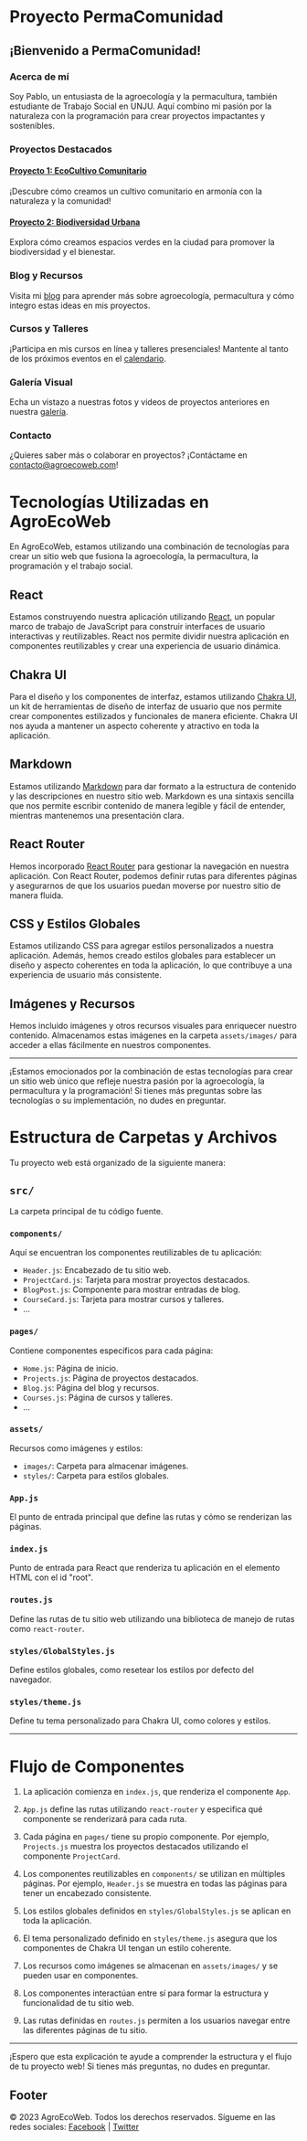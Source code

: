 # Proyecto PermaComunidad

## ¡Bienvenido a PermaComunidad!

### Acerca de mí

Soy Pablo, un entusiasta de la agroecología y la permacultura, también estudiante de Trabajo Social en UNJU. Aquí combino mi pasión por la naturaleza con la programación para crear proyectos impactantes y sostenibles.

### Proyectos Destacados

#### [Proyecto 1: EcoCultivo Comunitario](/projects/proyecto-1)

¡Descubre cómo creamos un cultivo comunitario en armonía con la naturaleza y la comunidad!

#### [Proyecto 2: Biodiversidad Urbana](/projects/proyecto-2)

Explora cómo creamos espacios verdes en la ciudad para promover la biodiversidad y el bienestar.

### Blog y Recursos

Visita mi [blog](/blog) para aprender más sobre agroecología, permacultura y cómo integro estas ideas en mis proyectos.

### Cursos y Talleres

¡Participa en mis cursos en línea y talleres presenciales! Mantente al tanto de los próximos eventos en el [calendario](/courses).

### Galería Visual

Echa un vistazo a nuestras fotos y videos de proyectos anteriores en nuestra [galería](/gallery).

### Contacto

¿Quieres saber más o colaborar en proyectos? ¡Contáctame en [contacto@agroecoweb.com](mailto:contacto@agroecoweb.com)!

# Tecnologías Utilizadas en AgroEcoWeb

En AgroEcoWeb, estamos utilizando una combinación de tecnologías para crear un sitio web que fusiona la agroecología, la permacultura, la programación y el trabajo social.

## React

Estamos construyendo nuestra aplicación utilizando [React](https://reactjs.org/), un popular marco de trabajo de JavaScript para construir interfaces de usuario interactivas y reutilizables. React nos permite dividir nuestra aplicación en componentes reutilizables y crear una experiencia de usuario dinámica.

## Chakra UI

Para el diseño y los componentes de interfaz, estamos utilizando [Chakra UI](https://chakra-ui.com/), un kit de herramientas de diseño de interfaz de usuario que nos permite crear componentes estilizados y funcionales de manera eficiente. Chakra UI nos ayuda a mantener un aspecto coherente y atractivo en toda la aplicación.

## Markdown

Estamos utilizando [Markdown](https://www.markdownguide.org/) para dar formato a la estructura de contenido y las descripciones en nuestro sitio web. Markdown es una sintaxis sencilla que nos permite escribir contenido de manera legible y fácil de entender, mientras mantenemos una presentación clara.

## React Router

Hemos incorporado [React Router](https://reactrouter.com/) para gestionar la navegación en nuestra aplicación. Con React Router, podemos definir rutas para diferentes páginas y asegurarnos de que los usuarios puedan moverse por nuestro sitio de manera fluida.

## CSS y Estilos Globales

Estamos utilizando CSS para agregar estilos personalizados a nuestra aplicación. Además, hemos creado estilos globales para establecer un diseño y aspecto coherentes en toda la aplicación, lo que contribuye a una experiencia de usuario más consistente.

## Imágenes y Recursos

Hemos incluido imágenes y otros recursos visuales para enriquecer nuestro contenido. Almacenamos estas imágenes en la carpeta `assets/images/` para acceder a ellas fácilmente en nuestros componentes.

---

¡Estamos emocionados por la combinación de estas tecnologías para crear un sitio web único que refleje nuestra pasión por la agroecología, la permacultura y la programación! Si tienes más preguntas sobre las tecnologías o su implementación, no dudes en preguntar.



# Estructura de Carpetas y Archivos

Tu proyecto web está organizado de la siguiente manera:

## `src/`

La carpeta principal de tu código fuente.

### `components/`

Aquí se encuentran los componentes reutilizables de tu aplicación:

- `Header.js`: Encabezado de tu sitio web.
- `ProjectCard.js`: Tarjeta para mostrar proyectos destacados.
- `BlogPost.js`: Componente para mostrar entradas de blog.
- `CourseCard.js`: Tarjeta para mostrar cursos y talleres.
- ...

### `pages/`

Contiene componentes específicos para cada página:

- `Home.js`: Página de inicio.
- `Projects.js`: Página de proyectos destacados.
- `Blog.js`: Página del blog y recursos.
- `Courses.js`: Página de cursos y talleres.
- ...

### `assets/`

Recursos como imágenes y estilos:

- `images/`: Carpeta para almacenar imágenes.
- `styles/`: Carpeta para estilos globales.

### `App.js`

El punto de entrada principal que define las rutas y cómo se renderizan las páginas.

### `index.js`

Punto de entrada para React que renderiza tu aplicación en el elemento HTML con el id "root".

### `routes.js`

Define las rutas de tu sitio web utilizando una biblioteca de manejo de rutas como `react-router`.

### `styles/GlobalStyles.js`

Define estilos globales, como resetear los estilos por defecto del navegador.

### `styles/theme.js`

Define tu tema personalizado para Chakra UI, como colores y estilos.

---

# Flujo de Componentes

1. La aplicación comienza en `index.js`, que renderiza el componente `App`.

2. `App.js` define las rutas utilizando `react-router` y especifica qué componente se renderizará para cada ruta.

3. Cada página en `pages/` tiene su propio componente. Por ejemplo, `Projects.js` muestra los proyectos destacados utilizando el componente `ProjectCard`.

4. Los componentes reutilizables en `components/` se utilizan en múltiples páginas. Por ejemplo, `Header.js` se muestra en todas las páginas para tener un encabezado consistente.

5. Los estilos globales definidos en `styles/GlobalStyles.js` se aplican en toda la aplicación.

6. El tema personalizado definido en `styles/theme.js` asegura que los componentes de Chakra UI tengan un estilo coherente.

7. Los recursos como imágenes se almacenan en `assets/images/` y se pueden usar en componentes.

8. Los componentes interactúan entre sí para formar la estructura y funcionalidad de tu sitio web.

9. Las rutas definidas en `routes.js` permiten a los usuarios navegar entre las diferentes páginas de tu sitio.

---

¡Espero que esta explicación te ayude a comprender la estructura y el flujo de tu proyecto web! Si tienes más preguntas, no dudes en preguntar.





## Footer

© 2023 AgroEcoWeb. Todos los derechos reservados. Sígueme en las redes sociales: [Facebook](https://www.facebook.com/agroecoweb) | [Twitter](https://twitter.com/agroecoweb)

